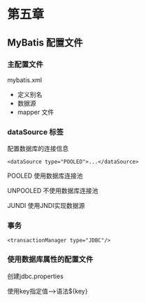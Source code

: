 # 第五章

## MyBatis 配置文件



### 主配置文件

mybatis.xml

- 定义别名
- 数据源
- mapper 文件



### dataSource 标签

配置数据库的连接信息

```
<dataSource type="POOLED">...</dataSource>
```

POOLED 使用数据库连接池

UNPOOLED 不使用数据库连接池

JUNDI 使用JNDI实现数据源



### 事务

```
<transactionManager type="JDBC"/>
```



### 使用数据库属性的配置文件

创建jdbc.properties

使用key指定值-->语法${key}